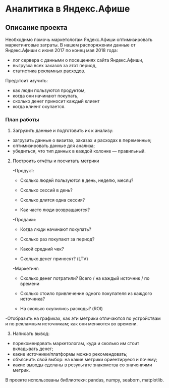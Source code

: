 
# Аналитика в Яндекс.Афише

## Описание проекта

Необходимо помочь маркетологам Яндекс.Афиши оптимизировать маркетинговые затраты.
В нашем распоряжении данные от Яндекс.Афиши с июня 2017 по конец мая 2018 года:
* лог сервера с данными о посещениях сайта Яндекс.Афиши,
* выгрузка всех заказов за этот период,
* статистика рекламных расходов.

Предстоит изучить:
* как люди пользуются продуктом,
* когда они начинают покупать,
* сколько денег приносит каждый клиент
* когда клиент окупается.

### План работы

1. Загрузить данные и подготовить их к анализу:


 * загрузить данные о визитах, заказах и расходах в переменные;
 * оптимизировать данные для анализа;
 * убедиться, что тип данных в каждой колонке — правильный.


2. Построить отчёты и посчитать метрики

    -Продукт:
    
    * Сколько людей пользуются в день, неделю, месяц?
    
    * Сколько сессий в день?
    
    * Сколько длится одна сессия?
    
    * Как часто люди возвращаются?
        
    -Продажи:
    
     * Когда люди начинают покупать?
     
     * Сколько раз покупают за период?
     
     * Какой средний чек?
     
     * Сколько денег приносят? (LTV)
        
    -Маркетинг:
    
    * Сколько денег потратили? Всего / на каждый источник / по времени
    
    * Сколько стоило привлечение одного покупателя из каждого источника?
    
   * На сколько окупились расходы? (ROI)
       
-Отобразить на графиках, как эти метрики отличаются по устройствам и по рекламным источникам; как они меняются во времени.

3. Написать вывод:

 * порекомендовать маркетологам, куда и сколько им стоит вкладывать денег; 
 * какие источники/платформы можно рекомендовать; 
 * объяснить свой выбор: на какие метрики  ориентируеся и почему; 
 * какие выводы сделаны в результате знакомства со значениями метрик.
 
В проекте использованы библиотеки: pandas, numpy, seaborn, matplotlib.

